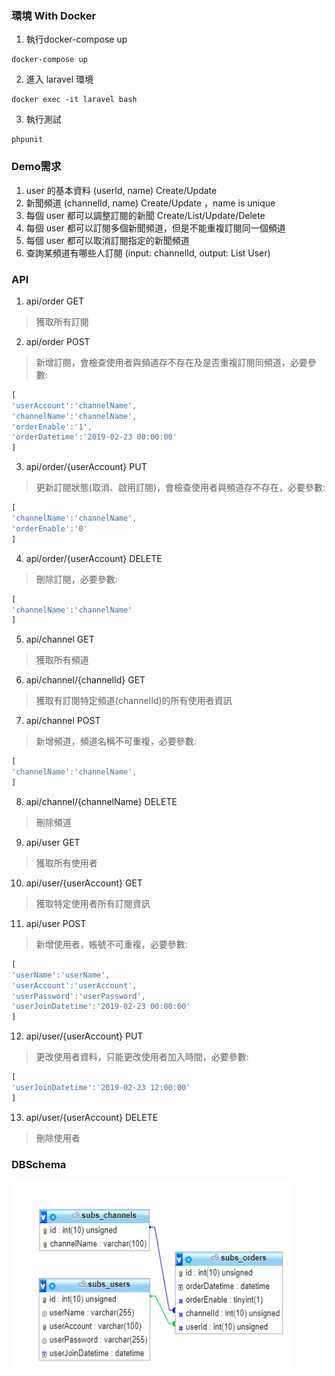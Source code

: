### 環境 With Docker
1) 執行docker-compose up

```console
docker-compose up
```

2) 進入 laravel 環境

```console
docker exec -it laravel bash
```

3) 執行測試 

```console
phpunit
```

### Demo需求
 1) user 的基本資料 (userId, name) Create/Update
 2) 新聞頻道 (channelId, name) Create/Update ，name is unique
 3) 每個 user 都可以調整訂閱的新聞 Create/List/Update/Delete
 4) 每個 user 都可以訂閱多個新聞頻道，但是不能重複訂閱同一個頻道
 5) 每個 user 都可以取消訂閱指定的新聞頻道
 6) 查詢某頻道有哪些人訂閱 (input: channelId, output: List User)


### API

1) api/order GET
> 獲取所有訂閱

2) api/order POST
> 新增訂閱，會檢查使用者與頻道存不存在及是否重複訂閱同頻道，必要參數:

```javascript
[
'userAccount':'channelName',
'channelName':'channelName',
'orderEnable':'1',
'orderDatetime':'2019-02-23 00:00:00'
]
```
3) api/order/{userAccount} PUT
> 更新訂閱狀態(取消、啟用訂閱)，會檢查使用者與頻道存不存在，必要參數:

```javascript
[
'channelName':'channelName',
'orderEnable':'0'
]
```

4) api/order/{userAccount} DELETE
> 刪除訂閱，必要參數:

```javascript
[
'channelName':'channelName'
]
```

5) api/channel GET
> 獲取所有頻道

6) api/channel/{channelId} GET
> 獲取有訂閱特定頻道(channelId)的所有使用者資訊

7) api/channel POST
> 新增頻道，頻道名稱不可重複，必要參數:

```javascript
[
'channelName':'channelName',
]

```
8) api/channel/{channelName} DELETE
> 刪除頻道

9) api/user GET
> 獲取所有使用者

10) api/user/{userAccount} GET
> 獲取特定使用者所有訂閱資訊

11) api/user POST
> 新增使用者，帳號不可重複，必要參數:

```javascript
[
'userName':'userName',
'userAccount':'userAccount',
'userPassword':'userPassword',
'userJoinDatetime':'2019-02-23 00:00:00'
]

```
12) api/user/{userAccount} PUT
> 更改使用者資料，只能更改使用者加入時間，必要參數:

```javascript
[
'userJoinDatetime':'2019-02-23 12:00:00'
]

```

13) api/user/{userAccount} DELETE
> 刪除使用者

### DBSchema

<img src="DBSchema.png" alt="DBSchema" height="300" width="450">


